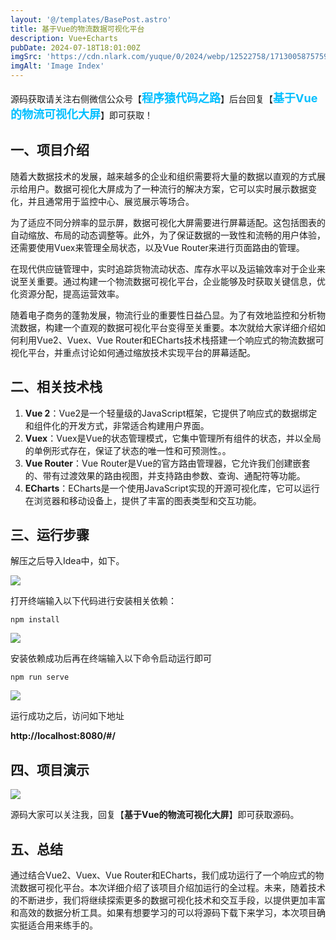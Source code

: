 ```yaml
---
layout: '@/templates/BasePost.astro'
title: 基于Vue的物流数据可视化平台
description: Vue+Echarts
pubDate: 2024-07-18T18:01:00Z
imgSrc: 'https://cdn.nlark.com/yuque/0/2024/webp/12522758/1713005875759-7f79f278-14e0-4d3d-9bf8-344adfa7beba.webp#averageHue=%2309141c&clientId=uc76aa03e-0a06-4&from=paste&id=ehV1y&originHeight=608&originWidth=1080&originalType=url&ratio=1.25&rotation=0&showTitle=false&status=done&style=none&taskId=u95d50d8c-fa33-4333-8240-bd5a4bd49ec&title='
imgAlt: 'Image Index'
---
```


<meta name="referrer" content="no-referrer" />

源码获取请关注右侧微信公众号【<span style="font-weight: bold;text-align:left;font-size: 18px;color:#00bfff">程序猿代码之路</span>】后台回复【<span style="font-weight: bold;text-align:left;font-size: 18px;color:#00bfff">基于Vue的物流可视化大屏</span>】即可获取！


## 一、项目介绍


随着大数据技术的发展，越来越多的企业和组织需要将大量的数据以直观的方式展示给用户。数据可视化大屏成为了一种流行的解决方案，它可以实时展示数据变化，并且通常用于监控中心、展览展示等场合。

为了适应不同分辨率的显示屏，数据可视化大屏需要进行屏幕适配。这包括图表的自动缩放、布局的动态调整等。此外，为了保证数据的一致性和流畅的用户体验，还需要使用Vuex来管理全局状态，以及Vue Router来进行页面路由的管理。

在现代供应链管理中，实时追踪货物流动状态、库存水平以及运输效率对于企业来说至关重要。通过构建一个物流数据可视化平台，企业能够及时获取关键信息，优化资源分配，提高运营效率。

随着电子商务的蓬勃发展，物流行业的重要性日益凸显。为了有效地监控和分析物流数据，构建一个直观的数据可视化平台变得至关重要。本次就给大家详细介绍如何利用Vue2、Vuex、Vue Router和ECharts技术栈搭建一个响应式的物流数据可视化平台，并重点讨论如何通过缩放技术实现平台的屏幕适配。

## **二、相关技术栈**

1. **Vue 2**：Vue2是一个轻量级的JavaScript框架，它提供了响应式的数据绑定和组件化的开发方式，非常适合构建用户界面。
2. **Vuex**：Vuex是Vue的状态管理模式，它集中管理所有组件的状态，并以全局的单例形式存在，保证了状态的唯一性和可预测性。。
3. **Vue Router**：Vue Router是Vue的官方路由管理器，它允许我们创建嵌套的、带有过渡效果的路由视图，并支持路由参数、查询、通配符等功能。
4. **ECharts**：ECharts是一个使用JavaScript实现的开源可视化库，它可以运行在浏览器和移动设备上，提供了丰富的图表类型和交互功能。

## **三、运行步骤**

解压之后导入Idea中，如下。

![](https://cdn.nlark.com/yuque/0/2024/webp/12522758/1713005875459-fd14ced7-291b-4b76-9afd-b9e386d4d81a.webp#averageHue=%23ebedf1&clientId=uc76aa03e-0a06-4&from=paste&id=u8f96f730&originHeight=566&originWidth=1080&originalType=url&ratio=1.25&rotation=0&showTitle=false&status=done&style=none&taskId=uaae7f7b2-7283-42ec-8c49-75e58d7a29f&title=)

打开终端输入以下代码进行安装相关依赖：

```
npm install
```

![](https://cdn.nlark.com/yuque/0/2024/webp/12522758/1713005875485-b2fa674e-c382-4626-874f-022800d8eb61.webp#averageHue=%23e4e7eb&clientId=uc76aa03e-0a06-4&from=paste&id=ucb9f923e&originHeight=567&originWidth=1080&originalType=url&ratio=1.25&rotation=0&showTitle=false&status=done&style=none&taskId=u829f81f7-6f78-4342-bdad-b64221898e3&title=)

安装依赖成功后再在终端输入以下命令启动运行即可

```
npm run serve
```


![](https://cdn.nlark.com/yuque/0/2024/webp/12522758/1713005875584-a15b3cfb-151b-4e3e-b1ae-1faa2bf15104.webp#averageHue=%23d7e7db&clientId=uc76aa03e-0a06-4&from=paste&id=ud51208ce&originHeight=501&originWidth=1080&originalType=url&ratio=1.25&rotation=0&showTitle=false&status=done&style=none&taskId=u331408a5-0161-444f-8bc9-33311582313&title=)

运行成功之后，访问如下地址

**http://localhost:8080/#/**

## **四、项目演示**

![](https://cdn.nlark.com/yuque/0/2024/webp/12522758/1713005875759-7f79f278-14e0-4d3d-9bf8-344adfa7beba.webp#averageHue=%2309141c&clientId=uc76aa03e-0a06-4&from=paste&id=uec49bc44&originHeight=608&originWidth=1080&originalType=url&ratio=1.25&rotation=0&showTitle=false&status=done&style=none&taskId=u95d50d8c-fa33-4333-8240-bd5a4bd49ec&title=)

源码大家可以关注我，回复【**基于Vue的物流可视化大屏**】即可获取源码。

## **五、总结**

通过结合Vue2、Vuex、Vue Router和ECharts，我们成功运行了一个响应式的物流数据可视化平台。本次详细介绍了该项目介绍加运行的全过程。未来，随着技术的不断进步，我们将继续探索更多的数据可视化技术和交互手段，以提供更加丰富和高效的数据分析工具。如果有想要学习的可以将源码下载下来学习，本次项目确实挺适合用来练手的。

